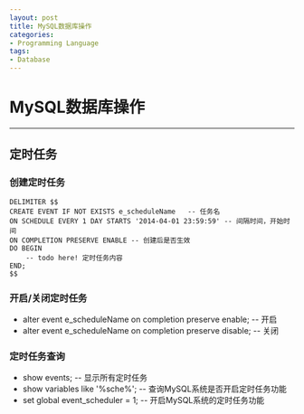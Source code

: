 ```yaml
---
layout: post
title: MySQL数据库操作
categories:
- Programming Language
tags:
- Database
---
```


# MySQL数据库操作
------------------
## 定时任务
### 创建定时任务
	DELIMITER $$
	CREATE EVENT IF NOT EXISTS e_scheduleName	-- 任务名
	ON SCHEDULE EVERY 1 DAY STARTS '2014-04-01 23:59:59' -- 间隔时间，开始时间
	ON COMPLETION PRESERVE ENABLE -- 创建后是否生效
	DO BEGIN
		-- todo here! 定时任务内容
	END;
	$$

###  开启/关闭定时任务
- alter event e_scheduleName on completion preserve enable; -- 开启  
- alter event e_scheduleName on completion preserve disable; -- 关闭

### 定时任务查询
- show events; -- 显示所有定时任务
- show variables like '%sche%'; -- 查询MySQL系统是否开启定时任务功能  
- set global event_scheduler = 1; -- 开启MySQL系统的定时任务功能